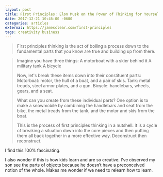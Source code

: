 ```yaml
---
layout: post
title: First Principles: Elon Musk on the Power of Thinking for Yourself
date: 2017-12-21 10:46:00 -0600
categories: articles
external: https://jamesclear.com/first-principles
tags: creativity business
---
```

> First principles thinking is the act of boiling a process down to the fundamental parts that you know are true and building up from there.

> Imagine you have three things:
> A motorboat with a skier behind it
> A military tank
> A bicycle
>
> Now, let's break these items down into their constituent parts:
> Motorboat: motor, the hull of a boat, and a pair of skis.
> Tank: metal treads, steel armor plates, and a gun.
> Bicycle: handlebars, wheels, gears, and a seat.
>
> What can you create from these individual parts? One option is to make a snowmobile by combining the handlebars and seat from the bike, the metal treads from the tank, and the motor and skis from the boat.
>
> This is the process of first principles thinking in a nutshell. It is a cycle of breaking a situation down into the core pieces and then putting them all back together in a more effective way. Deconstruct then reconstruct.

I find this 100% fascinating.

I also wonder if this is how kids learn and are so creative. I’ve observed my son see the parts of objects because he doesn’t have a preconceived notion of the whole. Makes me wonder if we need to relearn how to learn.
